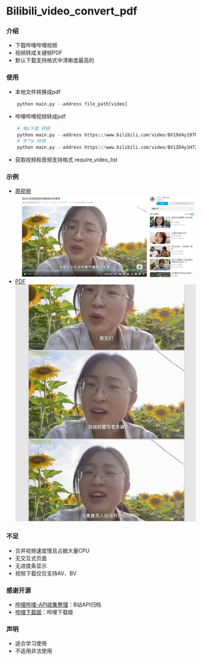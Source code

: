 # Bilibili_video_convert_pdf

### 介绍
* 下载哔哩哔哩视频
* 视频转成关键帧PDF
* 默认下载支持格式中清晰度最高的

### 使用
* 本地文件转换成pdf
```python
    python main.py --address file_path[video]
```
* 哔哩哔哩视频转成pdf
```python
    # 单p下载 转换
    python main.py --address https://www.bilibili.com/video/BV19d4y197NK
    # 多个p 转换
    python main.py --address https://www.bilibili.com/video/BV1ZD4y1H72X
```
* 获取视频和音频支持格式 require_video_list

### 示例
* [原视频](https://www.bilibili.com/video/BV19d4y197NK?spm_id_from=333.851.header_right.history_list.click&vd_source=c60a8cff7283d8fe87cf05ce442b3759)
![video](resource/video.jpg)
* [PDF](https://github.com/lrzjbyx/Bilibili_video_convert_pdf/resource/sample.pdf)
![pdf](resource/pdf.jpg)
### 不足
* 合并视频速度慢且占据大量CPU
* 无交互式页面
* 无进度条显示
* 视频下载仅仅支持AV、BV

### 感谢开源
* [哔哩哔哩-API收集整理](https://github.com/SocialSisterYi/bilibili-API-collect)：B站API归档
* [哔哩下载姬](https://github.com/leiurayer/downkyi)：哔哩下载姬

### 声明
* 适合学习使用
* 不适用非法使用

